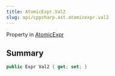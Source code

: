 ```yaml
---
title: AtomicExpr.Val2
slug: api/cppsharp.ast.atomicexpr.val2
---
```

Property in [AtomicExpr](/api/cppsharp/ast/atomicexpr)

## Summary



```csharp
public Expr Val2 { get; set; }
```

